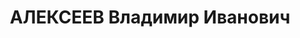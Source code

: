 ---
title: АЛЕКСЕЕВ Владимир Иванович
description: 'Род. в 1900, Воронежская обл., с. Волоконовка, б/п. Проживал: Ростов-на-Дону.
  Начальник конструкторско-экспериментального отдела завода "Ростсельмаш"

  Арестован 21.01.1937. Обв. по ст.ст. 58-7, 58-8, 58-11 УК РСФСР за участие в контрреволюционной
  организации. Приговор: выездная сессия ВК ВС СССР в г. Ростове-на-Дону, 10.06.1937
  – ВМН. Расстрелян 10.06.1937, в г.Ростове-на-Дону.

  Реабилитирован ВК ВС СССР 30.03.1956 за отсутствием состава преступления'
---